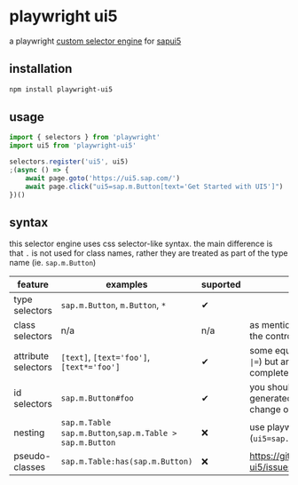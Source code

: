 # playwright ui5

a playwright [custom selector engine](https://playwright.dev/docs/extensibility#custom-selector-engines) for [sapui5](https://ui5.sap.com/)

## installation

```bash
npm install playwright-ui5
```

## usage

```ts
import { selectors } from 'playwright'
import ui5 from 'playwright-ui5'

selectors.register('ui5', ui5)
;(async () => {
    await page.goto('https://ui5.sap.com/')
    await page.click("ui5=sap.m.Button[text='Get Started with UI5']")
})()
```

## syntax

this selector engine uses css selector-like syntax. the main difference is that `.` is not used for class names, rather they are treated as part of the type name (ie. `sap.m.Button`)

| feature             | examples                                                | suported | notes                                                                                             |
| ------------------- | ------------------------------------------------------- | -------- | ------------------------------------------------------------------------------------------------- |
| type selectors      | `sap.m.Button`, `m.Button`, `*`                         | ✔        |
| class selectors     | n/a                                                     | n/a      | as mentioned above, `.` is treated as part of the control type                                    |
| attribute selectors | `[text]`, `[text='foo']`,`[text*='foo']`                | ✔        | some equality mods are useless for ui5 (eg. `\|=`) but are supported for the sake of completeness |
| id selectors        | `sap.m.Button#foo`                                      | ✔        | you should not use id selectors if the id is generated (eg. `__button1`) as they can change often |
| nesting             | `sap.m.Table sap.m.Button`,`sap.m.Table > sap.m.Button` | ❌       | use playwright selector nesting instead (`ui5=sap.m.Table >> ui5=sap.m.Button`)                   |
| pseudo-classes      | `sap.m.Table:has(sap.m.Button)`                         | ❌       | https://github.com/DetachHead/playwright-ui5/issues/12
